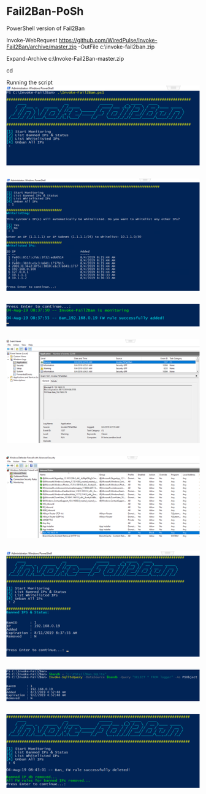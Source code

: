 # Fail2Ban-PoSh
PowerShell version of Fail2Ban


Invoke-WebRequest https://github.com/WiredPulse/Invoke-Fail2Ban/archive/master.zip -OutFile c:\invoke-fail2ban.zip

Expand-Archive c:\Invoke-Fail2Ban-master.zip

cd 


Running the script<br>
![Alt text](https://github.com/WiredPulse/Invoke-Fail2Ban/blob/master/Images/1-Menu.png?raw=true "Optional Title")<br>
<br>

![Alt text](https://github.com/WiredPulse/Invoke-Fail2Ban/blob/master/Images/2-Configure_whitelist.png?raw=true "Optional Title")<br>
<br>

![Alt text](https://github.com/WiredPulse/Invoke-Fail2Ban/blob/master/Images/3-Output.png?raw=true "Optional Title")<br>
<br>

![Alt text](https://github.com/WiredPulse/Invoke-Fail2Ban/blob/master/Images/4-Evt_log.png?raw=true "Optional Title")<br>
<br>

![Alt text](https://github.com/WiredPulse/Invoke-Fail2Ban/blob/master/Images/5-FW.png?raw=true "Optional Title")<br>
<br>

![Alt text](https://github.com/WiredPulse/Invoke-Fail2Ban/blob/master/Images/6-Ban_IP.png?raw=true "Optional Title")<br>
<br>

![Alt text](https://github.com/WiredPulse/Invoke-Fail2Ban/blob/master/Images/7-Query_DB.png?raw=true "Optional Title")<br>
<br>

![Alt text](https://github.com/WiredPulse/Invoke-Fail2Ban/blob/master/Images/8-Remove_rules.png?raw=true "Optional Title")<br>
<br>
